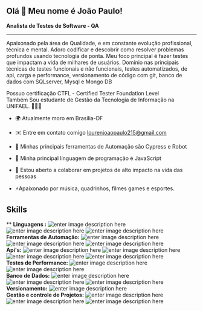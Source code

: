 
## Olá 👋 Meu nome é João Paulo!


**Analista de Testes de Software - QA**

-----------------------------

Apaixonado pela área de Qualidade, e em constante evolução profissional, técnica e mental. Adoro codificar e descobrir como resolver problemas profundos usando tecnologia de ponta. Meu foco principal é fazer testes que impactam a vida de milhares de usuários. Domínio nas principais técnicas de testes funcionais e não funcionais, testes automatizados, de api, carga e performance, versionamento de código com git, banco de dados com SQLserver, Mysql e Mongo DB

Possuo certificação CTFL - Certified Tester Foundation Level <br>
Também Sou estudante de Gestão da Tecnologia de Informação na UNIFAEL. 👩🏻‍💻

* 🌍 Atualmente moro em Brasília-DF

* ✉️ Entre em contato comigo [lourenjoaopaulo215@gmail.com](mailto:guilhermomasid@gmail.com)

* 🚀 Minhas principais ferramentas de Automação são Cypress e Robot 

* 🧠 Minha principal linguagem de programação é JavaScript

* 🤝 Estou aberto a colaborar em projetos de alto impacto na vida das pessoas

* ⚡Apaixonado por música, quadrinhos, filmes games e esportes.


## Skills

**
**Linguagens :** ![enter image description here](https://img.shields.io/badge/JavaScript-1A1905?&style=for-the-badge&logo=JavaScript&logoColor=white) ![enter image description here](https://img.shields.io/badge/CSS3-1572B6?&style=for-the-badge&logo=HTML5&logoColor=white) ![enter image description here](https://img.shields.io/badge/HTML5-E34F26?&style=for-the-badge&logo=HTML5&logoColor=white)<br>
**Ferramentas de Automação:** ![enter image description here](https://img.shields.io/badge/Cypress-17202C?&style=for-the-badge&logo=Cypress&logoColor=white) ![enter image description here](https://img.shields.io/badge/Robot%20Framework-FCF435?&style=for-the-badge&logo=Robot%20Framework&logoColor=black) ![enter image description here](https://img.shields.io/badge/Appium-2322F0?&style=for-the-badge&logo=Appian&logoColor=white) <br>
**Api's:**    ![enter image description here](https://img.shields.io/badge/Postman-FF6C37?&style=for-the-badge&logo=Postman&logoColor=white) ![enter image description here](https://img.shields.io/badge/Insomnia-4000BF?&style=for-the-badge&logo=Insomnia&logoColor=white) ![enter image description here](https://img.shields.io/badge/Robot%20Framework-FCF435?&style=for-the-badge&logo=Robot%20Framework&logoColor=black) ![enter image description here](https://img.shields.io/badge/Cypress-17202C?&style=for-the-badge&logo=Cypress&logoColor=white)<br>
**Testes de Performance:** ![enter image description here](https://img.shields.io/badge/k6-7D64FF?&style=for-the-badge&logo=k6&logoColor=white) ![enter image description here](https://img.shields.io/badge/Apache%20JMeter-D22128?&style=for-the-badge&logo=Apache%20JMeter&logoColor=white)<br>
**Banco de Dados:** ![enter image description here](https://img.shields.io/badge/MySQL-4479A1?&style=for-the-badge&logo=MySQL&logoColor=white) ![enter image description here](https://img.shields.io/badge/Microsoft%20SQL%20Server-E4637C?&style=for-the-badge&logo=Microsoft%20SQL%20Server&logoColor=white) ![enter image description here](https://img.shields.io/badge/MongoDB-47A248?&style=for-the-badge&logo=MongoDB&logoColor=white)<br>
**Versionamento:** ![enter image description here](https://img.shields.io/badge/Git-F05032?&style=for-the-badge&logo=Git&logoColor=white)<br>
**Gestão e controle de Projetos:** ![enter image description here](https://img.shields.io/badge/Jira%20Software-0052CC?&style=for-the-badge&logo=Jira%20Software&logoColor=white) ![enter image description here](https://img.shields.io/badge/Azure%20DevOps-5C1F87?&style=for-the-badge&logo=Azure%20DevOps&logoColor=white) ![enter image description here](https://img.shields.io/badge/Confluence-172B4D?&style=for-the-badge&logo=Confluence&logoColor=white)
